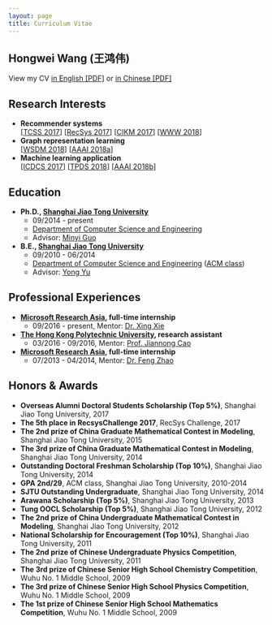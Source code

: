 ```yaml
---
layout: page
title: Curriculum Vitae
---
```


## Hongwei Wang (王鸿伟)
View my CV [in English [PDF]](https://hwwang55.github.io/files/hongweiwang_cv_en.pdf) or [in Chinese [PDF]](https://hwwang55.github.io/files/hongweiwang_cv_ch.pdf)


## Research Interests
- **Recommender systems**  
  [[TCSS 2017](https://hwwang55.github.io/files/2017-TCSS-voting.pdf)] [[RecSys 2017](https://hwwang55.github.io/files/2017-RecSys-job.pdf)] [[CIKM 2017](https://hwwang55.github.io/files/2017-CIKM-JTSMF.pdf)] [[WWW 2018](https://hwwang55.github.io/files/2018-WWW-DKN.pdf)]
- **Graph representation learning**  
  [[WSDM 2018](https://hwwang55.github.io/files/2018-WSDM-SHINE.pdf)] [[AAAI 2018a](https://hwwang55.github.io/files/2018-AAAI-GraphGAN.pdf)]
- **Machine learning application**  
  [[ICDCS 2017](https://hwwang55.github.io/files/2017-ICDCS-MELODY.pdf)] [[TPDS 2018](https://hwwang55.github.io/files/2018-TPDS-MELODY.pdf)] [[AAAI 2018b](https://hwwang55.github.io/files/2018-AAAI-DRDNN.pdf)]


## Education
- **Ph.D., [Shanghai Jiao Tong University](http://en.sjtu.edu.cn)**
  * 09/2014 - present
  * [Department of Computer Science and Engineering](http://www.cs.sjtu.edu.cn/en/)
  * Advisor: [Minyi Guo](http://www.cs.sjtu.edu.cn/~guo-my/)
- **B.E., [Shanghai Jiao Tong University](http://en.sjtu.edu.cn)**
  * 09/2010 - 06/2014
  * [Department of Computer Science and Engineering](http://www.cs.sjtu.edu.cn/en/) ([ACM class](https://acm.sjtu.edu.cn/home))
  * Advisor: [Yong Yu](http://apex.sjtu.edu.cn/members/yyu)


## Professional Experiences
- **[Microsoft Research Asia](https://www.microsoft.com/en-us/research/lab/microsoft-research-asia/), full-time internship**
  * 09/2016 - present, Mentor: [Dr. Xing Xie](https://www.microsoft.com/en-us/research/people/xingx/)
- **[The Hong Kong Polytechnic University](https://www.polyu.edu.hk/web/en/home/index.html), research assistant**
  * 03/2016 - 09/2016, Mentor: [Prof. Jiannong Cao](http://www4.comp.polyu.edu.hk/~csjcao/)
- **[Microsoft Research Asia](https://www.microsoft.com/en-us/research/lab/microsoft-research-asia/), full-time internship**
  * 07/2013 - 04/2014, Mentor: [Dr. Feng Zhao](http://www.fengzhao.com/)


## Honors & Awards
- **Overseas Alumni Doctoral Students Scholarship (Top 5%)**, Shanghai Jiao Tong University, 2017
- **The 5th place in RecsysChallenge 2017**, RecSys Challenge, 2017
- **The 2nd prize of China Graduate Mathematical Contest in Modeling**, Shanghai Jiao Tong University, 2015
- **The 3rd prize of China Graduate Mathematical Contest in Modeling**, Shanghai Jiao Tong University, 2014
- **Outstanding Doctoral Freshman Scholarship (Top 10%)**, Shanghai Jiao Tong University, 2014
- **GPA 2nd/29**, ACM class, Shanghai Jiao Tong University, 2010-2014
- **SJTU Outstanding Undergraduate**, Shanghai Jiao Tong University, 2014
- **Arawana Scholarship (Top 5%)**, Shanghai Jiao Tong University, 2013
- **Tung OOCL Scholarship (Top 5%)**, Shanghai Jiao Tong University, 2012
- **The 2nd prize of China Undergraduate Mathematical Contest in Modeling**, Shanghai Jiao Tong University, 2012
- **National Scholarship for Encouragement (Top 10%)**, Shanghai Jiao Tong University, 2011
- **The 2nd prize of Chinese Undergraduate Physics Competition**, Shanghai Jiao Tong University, 2011
- **The 3rd prize of Chinese Senior High School Chemistry Competition**, Wuhu No. 1 Middle School, 2009
- **The 3rd prize of Chinese Senior High School Physics Competition**, Wuhu No. 1 Middle School,  2009
- **The 1st prize of Chinese Senior High School Mathematics Competition**, Wuhu No. 1 Middle School, 2009
